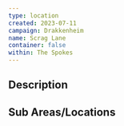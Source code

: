 ```yaml
---
type: location
created: 2023-07-11
campaign: Drakkenheim
name: Scrag Lane
container: false
within: The Spokes
---
```


## Description


## Sub Areas/Locations

<!-- QueryToSerialize: LIST FROM "TTRPG/Drakkenheim/Locations" WHERE within = "Scrag Lane" -->

